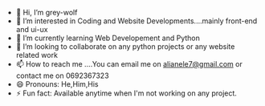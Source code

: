 - 👋 Hi, I’m grey-wolf
- 👀 I’m interested in Coding and Website Developments....mainly front-end and ui-ux
- 🌱 I’m currently learning Web Developement and Python
- 💞️ I’m looking to collaborate on any python projects or any website related work
- 📫 How to reach me ....You can email me on alianele7@gmail.com or contact me on 0692367323
- 😄 Pronouns: He,Him,His
- ⚡ Fun fact: Available anytime when I'm not working on any project.

<!---
grey-wolf101/grey-wolf101 is a ✨ special ✨ repository because its `README.md` (this file) appears on your GitHub profile.
You can click the Preview link to take a look at your changes.
--->
